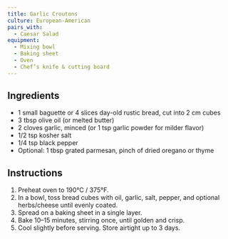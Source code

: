 ```yaml
---
title: Garlic Croutons
culture: European-American
pairs_with:
  - Caesar Salad
equipment:
  - Mixing bowl
  - Baking sheet
  - Oven
  - Chef’s knife & cutting board
---
```


## Ingredients
- 1 small baguette or 4 slices day-old rustic bread, cut into 2 cm cubes
- 3 tbsp olive oil (or melted butter)
- 2 cloves garlic, minced (or 1 tsp garlic powder for milder flavor)
- 1/2 tsp kosher salt
- 1/4 tsp black pepper
- Optional: 1 tbsp grated parmesan, pinch of dried oregano or thyme

## Instructions
1. Preheat oven to 190°C / 375°F.
2. In a bowl, toss bread cubes with oil, garlic, salt, pepper, and optional herbs/cheese until evenly coated.
3. Spread on a baking sheet in a single layer.
4. Bake 10–15 minutes, stirring once, until golden and crisp.
5. Cool slightly before serving. Store airtight up to 3 days.
